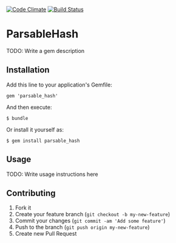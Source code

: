 [![Code Climate](https://codeclimate.com/github/koleksiuk/parsable_hash.png)](https://codeclimate.com/github/koleksiuk/parsable_hash)
[![Build Status](https://secure.travis-ci.org/koleksiuk/parsable_hash.png)](http://travis-ci.org/koleksiuk/parsable_hash)

# ParsableHash

TODO: Write a gem description

## Installation

Add this line to your application's Gemfile:

    gem 'parsable_hash'

And then execute:

    $ bundle

Or install it yourself as:

    $ gem install parsable_hash

## Usage

TODO: Write usage instructions here

## Contributing

1. Fork it
2. Create your feature branch (`git checkout -b my-new-feature`)
3. Commit your changes (`git commit -am 'Add some feature'`)
4. Push to the branch (`git push origin my-new-feature`)
5. Create new Pull Request
